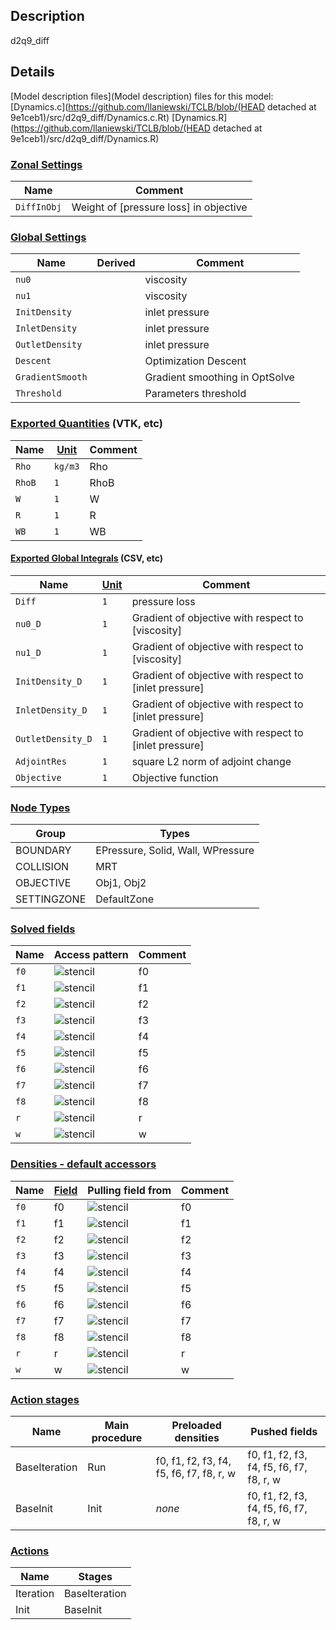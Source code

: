 

## Description
d2q9_diff


## Details
[Model description files](Model description) files for this model:
[Dynamics.c](https://github.com/llaniewski/TCLB/blob/(HEAD detached at 9e1ceb1)/src/d2q9_diff/Dynamics.c.Rt)
[Dynamics.R](https://github.com/llaniewski/TCLB/blob/(HEAD detached at 9e1ceb1)/src/d2q9_diff/Dynamics.R)

### [Zonal Settings](Settings)

| Name | Comment |
| --- | --- |
|`DiffInObj`|Weight of [pressure loss] in objective|


### [Global Settings](Settings)

| Name | Derived | Comment |
| --- | --- | --- |
|`nu0`||viscosity|
|`nu1`||viscosity|
|`InitDensity`||inlet pressure|
|`InletDensity`||inlet pressure|
|`OutletDensity`||inlet pressure|
|`Descent`||Optimization Descent|
|`GradientSmooth`||Gradient smoothing in OptSolve|
|`Threshold`||Parameters threshold|

### [Exported Quantities](Quantities) (VTK, etc)

| Name | [Unit](Units) | Comment |
| --- | --- | --- |
|`Rho`|`kg/m3`|Rho|
|`RhoB`|`1`|RhoB|
|`W`|`1`|W|
|`R`|`1`|R|
|`WB`|`1`|WB|

#### [Exported Global Integrals](Globals) (CSV, etc)

| Name | [Unit](Units) | Comment |
| --- | --- | --- |
|`Diff`|`1`|pressure loss|
|`nu0_D`|`1`|Gradient of objective with respect to [viscosity]|
|`nu1_D`|`1`|Gradient of objective with respect to [viscosity]|
|`InitDensity_D`|`1`|Gradient of objective with respect to [inlet pressure]|
|`InletDensity_D`|`1`|Gradient of objective with respect to [inlet pressure]|
|`OutletDensity_D`|`1`|Gradient of objective with respect to [inlet pressure]|
|`AdjointRes`|`1`|square L2 norm of adjoint change|
|`Objective`|`1`|Objective function|

### [Node Types](Node-Types)

| Group | Types |
| --- | --- |
|BOUNDARY|EPressure, Solid, Wall, WPressure|
|COLLISION|MRT|
|OBJECTIVE|Obj1, Obj2|
|SETTINGZONE|DefaultZone|

### [Solved fields](Fields)

| Name | Access pattern | Comment |
| --- | --- | --- |
|`f0`|![stencil](/images/st_a1p0p0p0p0p0p0.png)|f0|
|`f1`|![stencil](/images/st_a1n1p0p0n1p0p0.png)|f1|
|`f2`|![stencil](/images/st_a1p0n1p0p0n1p0.png)|f2|
|`f3`|![stencil](/images/st_a1p1p0p0p1p0p0.png)|f3|
|`f4`|![stencil](/images/st_a1p0p1p0p0p1p0.png)|f4|
|`f5`|![stencil](/images/st_a1n1n1p0n1n1p0.png)|f5|
|`f6`|![stencil](/images/st_a1p1n1p0p1n1p0.png)|f6|
|`f7`|![stencil](/images/st_a1p1p1p0p1p1p0.png)|f7|
|`f8`|![stencil](/images/st_a1n1p1p0n1p1p0.png)|f8|
|`r`|![stencil](/images/st_a1p0p0p0p0p0p0.png)|r|
|`w`|![stencil](/images/st_a1p0p0p0p0p0p0.png)|w|

### [Densities - default accessors](Densities)

| Name | [Field](Fields) | Pulling field from | Comment |
| --- | --- | --- | --- |
|`f0`|f0|![stencil](/images/st_a1p0p0p0p0p0p0.png)|f0|
|`f1`|f1|![stencil](/images/st_a1p1p0p0p1p0p0.png)|f1|
|`f2`|f2|![stencil](/images/st_a1p0p1p0p0p1p0.png)|f2|
|`f3`|f3|![stencil](/images/st_a1n1p0p0n1p0p0.png)|f3|
|`f4`|f4|![stencil](/images/st_a1p0n1p0p0n1p0.png)|f4|
|`f5`|f5|![stencil](/images/st_a1p1p1p0p1p1p0.png)|f5|
|`f6`|f6|![stencil](/images/st_a1n1p1p0n1p1p0.png)|f6|
|`f7`|f7|![stencil](/images/st_a1n1n1p0n1n1p0.png)|f7|
|`f8`|f8|![stencil](/images/st_a1p1n1p0p1n1p0.png)|f8|
|`r`|r|![stencil](/images/st_a1p0p0p0p0p0p0.png)|r|
|`w`|w|![stencil](/images/st_a1p0p0p0p0p0p0.png)|w|

### [Action stages](Stages)

| Name | Main procedure | Preloaded densities | Pushed fields |
| --- | --- | --- | --- |
|BaseIteration|Run|f0, f1, f2, f3, f4, f5, f6, f7, f8, r, w|f0, f1, f2, f3, f4, f5, f6, f7, f8, r, w|
|BaseInit|Init|_none_|f0, f1, f2, f3, f4, f5, f6, f7, f8, r, w|


### [Actions](Stages)

| Name | Stages |
| --- | --- |
|Iteration|BaseIteration|
|Init|BaseInit|


